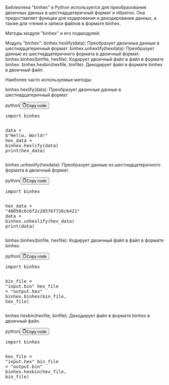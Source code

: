 <p>Библиотека "binhex" в Python используется для преобразования двоичных данных в шестнадцатеричный формат и обратно.
Она предоставляет функции для кодирования и декодирования данных, а также для чтения и записи файлов в формате binhex.</p>
<p>Методы модуля "binhex" и его подмодулей:</p>
<p>Модуль "binhex":
binhex.hexlify(data): Преобразует двоичные данные в шестнадцатеричный формат.
binhex.unhexlify(hexdata): Преобразует данные из шестнадцатеричного формата в двоичный формат.
binhex.binhex(binfile, hexfile): Кодирует двоичный файл в файл в формате binhex.
binhex.hexbin(hexfile, binfile): Декодирует файл в формате binhex в двоичный файл.</p>
<p>Наиболее часто используемые методы:</p>
<p>binhex.hexlify(data): Преобразует двоичные данные в шестнадцатеричный формат.</p>
<div class="code-element"><div class="lang-line"><text>python</text><button class="copy-button" id="codebaa7de3f05e3d7ec09231beeb6c9507cb" onclick="copyCode(codebaa7de3f05e3d7ec09231beeb6c9507c, codebaa7de3f05e3d7ec09231beeb6c9507cb)"><svg stroke="currentColor" fill="none" stroke-width="2" viewBox="0 0 24 24" stroke-linecap="round" stroke-linejoin="round" class="h-4 w-4" height="1em" width="1em" xmlns="http://www.w3.org/2000/svg"><path d="M16 4h2a2 2 0 0 1 2 2v14a2 2 0 0 1-2 2H6a2 2 0 0 1-2-2V6a2 2 0 0 1 2-2h2"></path><rect x="8" y="2" width="8" height="4" rx="1" ry="1"></rect></svg><text>Copy code</text></button></div><div class="code" id="codebaa7de3f05e3d7ec09231beeb6c9507c"><div class="highlight"><pre><span></span><span class="kn">import</span> <span class="nn">binhex</span>

<span class="n">data</span> <span class="o">=</span> <span class="sa">b</span><span class="s2">&quot;Hello, World!&quot;</span>
<span class="n">hex_data</span> <span class="o">=</span> <span class="n">binhex</span><span class="o">.</span><span class="n">hexlify</span><span class="p">(</span><span class="n">data</span><span class="p">)</span>
<span class="nb">print</span><span class="p">(</span><span class="n">hex_data</span><span class="p">)</span>
</pre></div></div></div>

<p>binhex.unhexlify(hexdata): Преобразует данные из шестнадцатеричного формата в двоичный формат.</p>
<div class="code-element"><div class="lang-line"><text>python</text><button class="copy-button" id="codea51b7a3788c6ea8bea56b29686baaa72b" onclick="copyCode(codea51b7a3788c6ea8bea56b29686baaa72, codea51b7a3788c6ea8bea56b29686baaa72b)"><svg stroke="currentColor" fill="none" stroke-width="2" viewBox="0 0 24 24" stroke-linecap="round" stroke-linejoin="round" class="h-4 w-4" height="1em" width="1em" xmlns="http://www.w3.org/2000/svg"><path d="M16 4h2a2 2 0 0 1 2 2v14a2 2 0 0 1-2 2H6a2 2 0 0 1-2-2V6a2 2 0 0 1 2-2h2"></path><rect x="8" y="2" width="8" height="4" rx="1" ry="1"></rect></svg><text>Copy code</text></button></div><div class="code" id="codea51b7a3788c6ea8bea56b29686baaa72"><div class="highlight"><pre><span></span><span class="kn">import</span> <span class="nn">binhex</span>

<span class="n">hex_data</span> <span class="o">=</span> <span class="s2">&quot;48656c6c6f2c20576f726c6421&quot;</span>
<span class="n">data</span> <span class="o">=</span> <span class="n">binhex</span><span class="o">.</span><span class="n">unhexlify</span><span class="p">(</span><span class="n">hex_data</span><span class="p">)</span>
<span class="nb">print</span><span class="p">(</span><span class="n">data</span><span class="p">)</span>
</pre></div></div></div>

<p>binhex.binhex(binfile, hexfile): Кодирует двоичный файл в файл в формате binhex.</p>
<div class="code-element"><div class="lang-line"><text>python</text><button class="copy-button" id="codebc75a30d17dd293bcab10d640a6ed7c2b" onclick="copyCode(codebc75a30d17dd293bcab10d640a6ed7c2, codebc75a30d17dd293bcab10d640a6ed7c2b)"><svg stroke="currentColor" fill="none" stroke-width="2" viewBox="0 0 24 24" stroke-linecap="round" stroke-linejoin="round" class="h-4 w-4" height="1em" width="1em" xmlns="http://www.w3.org/2000/svg"><path d="M16 4h2a2 2 0 0 1 2 2v14a2 2 0 0 1-2 2H6a2 2 0 0 1-2-2V6a2 2 0 0 1 2-2h2"></path><rect x="8" y="2" width="8" height="4" rx="1" ry="1"></rect></svg><text>Copy code</text></button></div><div class="code" id="codebc75a30d17dd293bcab10d640a6ed7c2"><div class="highlight"><pre><span></span><span class="kn">import</span> <span class="nn">binhex</span>

<span class="n">bin_file</span> <span class="o">=</span> <span class="s2">&quot;input.bin&quot;</span>
<span class="n">hex_file</span> <span class="o">=</span> <span class="s2">&quot;output.hex&quot;</span>
<span class="n">binhex</span><span class="o">.</span><span class="n">binhex</span><span class="p">(</span><span class="n">bin_file</span><span class="p">,</span> <span class="n">hex_file</span><span class="p">)</span>
</pre></div></div></div>

<p>binhex.hexbin(hexfile, binfile): Декодирует файл в формате binhex в двоичный файл.</p>
<div class="code-element"><div class="lang-line"><text>python</text><button class="copy-button" id="code16b09d38eb5d883b3c29e6b33b6a9706b" onclick="copyCode(code16b09d38eb5d883b3c29e6b33b6a9706, code16b09d38eb5d883b3c29e6b33b6a9706b)"><svg stroke="currentColor" fill="none" stroke-width="2" viewBox="0 0 24 24" stroke-linecap="round" stroke-linejoin="round" class="h-4 w-4" height="1em" width="1em" xmlns="http://www.w3.org/2000/svg"><path d="M16 4h2a2 2 0 0 1 2 2v14a2 2 0 0 1-2 2H6a2 2 0 0 1-2-2V6a2 2 0 0 1 2-2h2"></path><rect x="8" y="2" width="8" height="4" rx="1" ry="1"></rect></svg><text>Copy code</text></button></div><div class="code" id="code16b09d38eb5d883b3c29e6b33b6a9706"><div class="highlight"><pre><span></span><span class="kn">import</span> <span class="nn">binhex</span>

<span class="n">hex_file</span> <span class="o">=</span> <span class="s2">&quot;input.hex&quot;</span>
<span class="n">bin_file</span> <span class="o">=</span> <span class="s2">&quot;output.bin&quot;</span>
<span class="n">binhex</span><span class="o">.</span><span class="n">hexbin</span><span class="p">(</span><span class="n">hex_file</span><span class="p">,</span> <span class="n">bin_file</span><span class="p">)</span>
</pre></div></div></div>